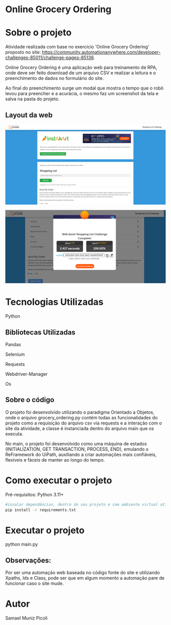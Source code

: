 # Online Grocery Ordering

# Sobre o projeto

Atividade realizada com base no exercício 'Online Grocery Ordering' proposto no site: https://community.automationanywhere.com/developer-challenges-85011/challenge-pages-85136.

Online Grocery Ordering é uma aplicação web para treinamento de RPA, onde deve ser feito download de um arquivo CSV e realizar a leitura e o preenchimento de dados no formulário do site.

Ao final do preenchimento surge um modal que mostra o tempo que o robô levou para preencher e a acurácia, o mesmo faz um screenshot da tela e salva na pasta do projeto.

## Layout da web
![Web 1](https://github.com/Samaelpicoli/Online_Grocery_Ordering/blob/main/assets/web1.PNG)

![Web 2](https://github.com/Samaelpicoli/Online_Grocery_Ordering/blob/main/assets/acuracia.png)


# Tecnologias Utilizadas

Python

## Bibliotecas Utilizadas

Pandas

Selenium

Requests

Webdriver-Manager

Os

## Sobre o código

O projeto foi desenvolvido utilizando o paradigma Orientado a Objetos, onde o arquivo grocery_ordering.py contém todas as funcionalidades do projeto como a requisição do arquivo csv via requests e
a interação com o site da atividade, a classe é instanciada dentro do arquivo main que os executa.

No main, o projeto foi desenvolvido como uma máquina de estados (INITIALIZATION, GET TRANSACTION, PROCESS, END), emulando o ReFramework do UiPath,
auxiliando a criar automações mais confiáveis, flexíveis e fáceis de manter ao longo do tempo.

# Como executar o projeto
Pré-requisitos: Python 3.11+

```bash
#insalar dependências, dentro do seu projeto e com ambiente virtual ativo:
pip install -r requirements.txt
```

# Executar o projeto
python main.py

## Observações:

Por ser uma automação web baseada no código fonte do site e utilizando Xpaths, Ids e Class, pode ser que em 
algum momento a automação pare de funcionar caso o site mude.

# Autor
Samael Muniz Picoli

